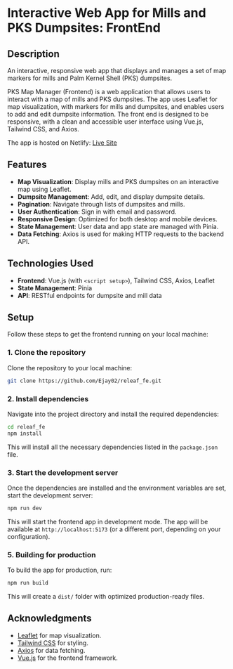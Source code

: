 # Interactive Web App for Mills and PKS Dumpsites: FrontEnd

## Description
An interactive, responsive web app that displays and manages a set of map markers for mills and Palm Kernel Shell (PKS) dumpsites.

PKS Map Manager (Frontend) is a web application that allows users to interact with a map of mills and PKS dumpsites. The app uses Leaflet for map visualization, with markers for mills and dumpsites, and enables users to add and edit dumpsite information. The front end is designed to be responsive, with a clean and accessible user interface using Vue.js, Tailwind CSS, and Axios.

The app is hosted on Netlify: [Live Site](https://releaf-demo.netlify.app)

## Features

- **Map Visualization**: Display mills and PKS dumpsites on an interactive map using Leaflet.
- **Dumpsite Management**: Add, edit, and display dumpsite details.
- **Pagination**: Navigate through lists of dumpsites and mills.
- **User Authentication**: Sign in with email and password.
- **Responsive Design**: Optimized for both desktop and mobile devices.
- **State Management**: User data and app state are managed with Pinia.
- **Data Fetching**: Axios is used for making HTTP requests to the backend API.

## Technologies Used

- **Frontend**: Vue.js (with `<script setup>`), Tailwind CSS, Axios, Leaflet
- **State Management**: Pinia
- **API**: RESTful endpoints for dumpsite and mill data

## Setup

Follow these steps to get the frontend running on your local machine:

### 1. Clone the repository

Clone the repository to your local machine:

```bash
git clone https://github.com/Ejay02/releaf_fe.git
```

### 2. Install dependencies

Navigate into the project directory and install the required dependencies:

```bash
cd releaf_fe
npm install
```

This will install all the necessary dependencies listed in the `package.json` file.

### 3. Start the development server

Once the dependencies are installed and the environment variables are set, start the development server:

```bash
npm run dev
```

This will start the frontend app in development mode. The app will be available at `http://localhost:5173` (or a different port, depending on your configuration).

### 5. Building for production

To build the app for production, run:

```bash
npm run build
```

This will create a `dist/` folder with optimized production-ready files.

## Acknowledgments

- [Leaflet](https://leafletjs.com/) for map visualization.
- [Tailwind CSS](https://tailwindcss.com/) for styling.
- [Axios](https://axios-http.com/) for data fetching.
- [Vue.js](https://vuejs.org/) for the frontend framework.
